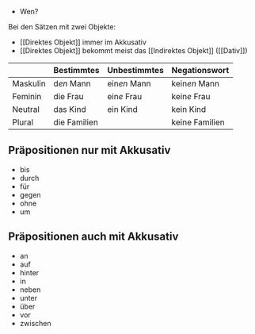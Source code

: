 - Wen?

Bei den Sätzen mit zwei Objekte:
- [[Direktes Objekt]] immer im Akkusativ
- [[Direktes Objekt]] bekommt meist das [[Indirektes Objekt]] ([[Dativ]])

|          | Bestimmtes   | Unbestimmtes | Negationswort  |
| -------- | ------------ | ------------ | -------------- |
| Maskulin | d*en* Mann   | ein*en* Mann | kein*en* Mann  |
| Feminin  | die Frau     | ein*e* Frau  | kein*e* Frau   |
| Neutral  | das Kind     | ein Kind     | kein Kind      |
| Plural   | die Familien |              | keine Familien |

## Präpositionen nur mit Akkusativ
- bis
- durch
- für
- gegen
- ohne
- um
## Präpositionen auch mit Akkusativ

- an
- auf
- hinter
- in
- neben
- unter
- über
- vor
- zwischen